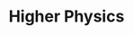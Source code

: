---
layout: content
title: Higher Physics
subject: Physics
level: Higher
permalink: /physics/higher
hero: Higher Physics Resources
subtext: Materials for the study of H SQA Physics courses.
tables:
  - title: SQA Past Papers - Higher
    id: sqapastpapershigher
    cols:
      - heading: Year
      - heading: Past Paper
      - heading: SQA Marking Scheme
  - title: SQA Past Papers - Revised Higher
    id: sqapastpapersrevisedhigher
    cols:
      - heading: Year
      - heading: Past Paper
      - heading: SQA Marking Scheme
  - title: SQA Past Papers - Old Higher
    id: sqapastpapersoldhigher
    cols:
      - heading: Year
      - heading: Past Paper
      - heading: SQA Marking Scheme
---